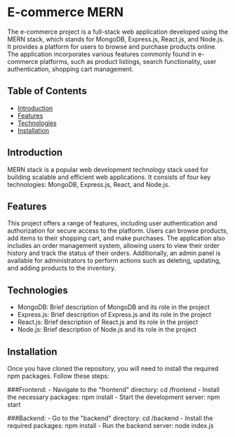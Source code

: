 # E-commerce MERN

The e-commerce project is a full-stack web application developed using the MERN stack, which stands for MongoDB, Express.js, React.js, and Node.js. It provides a platform for users to browse and purchase products online. The application incorporates various features commonly found in e-commerce platforms, such as product listings, search functionality, user authentication, shopping cart management.

## Table of Contents

- [Introduction](#introduction)
- [Features](#features)
- [Technologies](#technologies)
- [Installation](#installation)

## Introduction

MERN stack is a
popular web development technology stack used for building scalable and
efficient web applications. It consists of four key technologies: MongoDB,
Express.js, React, and Node.js.

## Features

This project offers a range of features, including user authentication and authorization for secure access to the platform. Users can browse products, add items to their shopping cart, and make purchases. The application also includes an order management system, allowing users to view their order history and track the status of their orders. Additionally, an admin panel is available for administrators to perform actions such as deleting, updating, and adding products to the inventory.

## Technologies

- MongoDB: Brief description of MongoDB and its role in the project
- Express.js: Brief description of Express.js and its role in the project
- React.js: Brief description of React.js and its role in the project
- Node.js: Brief description of Node.js and its role in the project

## Installation

Once you have cloned the repository, you will need to install the required npm packages. Follow these steps:

  ###Frontend:
    - Navigate to the "frontend" directory:
      cd /frontend
    - Install the necessary packages:
      npm install
    - Start the development server:
      npm start

  ###Backend:
    - Go to the "backend" directory:
      cd /backend
    - Install the required packages:
      npm install
    - Run the backend server:
      node index.js
